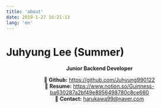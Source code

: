 ```yaml
---
title: 'about'
date: 2019-1-27 16:21:13
lang: 'en'
---
```


# Juhyung Lee (Summer)

<div align="center">

**Junior Backend Developer**

🌱 **Github:** https://github.com/Juhyung990122<br>
🌱 **Resume:** https://www.notion.so/Guinness-ba630287a2bf49e8956498780c8ce660<br>
🌱 **Contact:** harukawa99@naver.com

</div>
